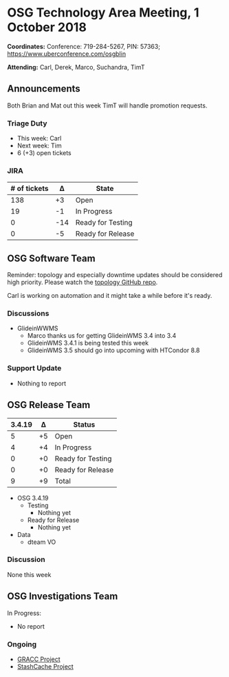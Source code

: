 # OSG Technology Area Meeting, 1 October 2018

**Coordinates:** Conference: 719-284-5267, PIN: 57363; <https://www.uberconference.com/osgblin>

**Attending:** Carl, Derek, Marco, Suchandra, TimT
<!--BrianB, BrianL, Carl, Derek, Edgar, Jeff, Marian, Mat, Suchandra, TimC, TimT-->


## Announcements

Both Brian and Mat out this week
TimT will handle promotion requests.




### Triage Duty

-   This week: Carl
-   Next week: Tim
-   6 (+3) open tickets


### JIRA

| # of tickets | &Delta; | State             |
|------------- |-------- |------------------ |
| 138          | +3      | Open              |
| 19           | -1      | In Progress       |
| 0            | -14     | Ready for Testing |
| 0            | -5      | Ready for Release |


## OSG Software Team

Reminder: topology and especially downtime updates should be considered high priority.
Please watch the [topology GitHub repo](https://github.com/opensciencegrid/topology).

Carl is working on automation and it might take a while before it's ready.


### Discussions

-   GlideinWWMS
    -   Marco thanks us for getting GlideinWMS 3.4 into 3.4
    -   GlideinWMS 3.4.1 is being tested this week
    -   GlideinWMS 3.5 should go into upcoming with HTCondor 8.8


### Support Update

-   Nothing to report

## OSG Release Team

| 3.4.19 | &Delta; | Status            |
|------ |------- |----------------- |
| 5      | +5      | Open              |
| 4      | +4      | In Progress       |
| 0      | +0      | Ready for Testing |
| 0      | +0      | Ready for Release |
| 9      | +9      | Total             |

-   OSG 3.4.19
    -   Testing
        -   Nothing yet
    -   Ready for Release
        -   Nothing yet
-   Data
    -   dteam VO


### Discussion

None this week


## OSG Investigations Team

In Progress:  

-   No report


### Ongoing

-   [GRACC Project](https://opensciencegrid.atlassian.net/projects/GRACC)
-   [StashCache Project](http://opensciencegrid.org/docs/data/stashcache/overview/)


